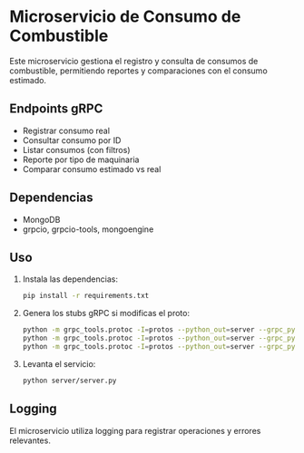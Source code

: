 # Microservicio de Consumo de Combustible

Este microservicio gestiona el registro y consulta de consumos de combustible, permitiendo reportes y comparaciones con el consumo estimado.

## Endpoints gRPC
- Registrar consumo real
- Consultar consumo por ID
- Listar consumos (con filtros)
- Reporte por tipo de maquinaria
- Comparar consumo estimado vs real

## Dependencias
- MongoDB
- grpcio, grpcio-tools, mongoengine

## Uso

1. Instala las dependencias:
   ```bash
   pip install -r requirements.txt
   ```
2. Genera los stubs gRPC si modificas el proto:
   ```bash
   python -m grpc_tools.protoc -I=protos --python_out=server --grpc_python_out=server protos/fuel.proto
   python -m grpc_tools.protoc -I=protos --python_out=server --grpc_python_out=server protos/vehicles.proto
   python -m grpc_tools.protoc -I=protos --python_out=server --grpc_python_out=server protos/routes.proto
   ```
3. Levanta el servicio:
   ```bash
   python server/server.py
   ```

## Logging
El microservicio utiliza logging para registrar operaciones y errores relevantes. 
